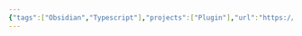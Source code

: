 ```yaml
---
{"tags":["Obsidian","Typescript"],"projects":["Plugin"],"url":"https://www.youtube.com/watch?v=AgXa03ZxJ88","type":"Video","Description":null,"Areas":null,"publish":true,"PassFrontmatter":true,"created":"2024-12-19T11:00:58.270+05:30","updated":"2024-12-26T09:11:27.258+05:30"}
---
```


